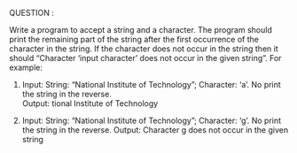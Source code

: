 QUESTION :

Write a program to accept a string and a character. The program should print the remaining part of the string after the first occurrence of the character in the string. If the character does not occur in the string then it should “Character  ‘input character’ does not occur in the given string”. For example: 

1.	Input:  String: “National Institute of Technology”; Character: ‘a’. No print the string in the reverse.  
Output: tional Institute of Technology

2.	Input: String: “National Institute of Technology”; Character: ‘g’. No print the string in the reverse.
Output: Character g does not occur in the given string

